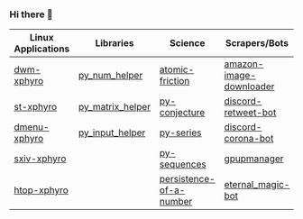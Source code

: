 ### Hi there 👋

| Linux Applications | Libraries        | Science                 | Scrapers/Bots           | Shell Programmes  | Plugins     |
|--------------------|------------------|-------------------------|-------------------------|-------------------|-------------|
| [dwm-xphyro](https://github.com/XPhyro/dwm-xphyro)         | [py_num_helper](https://github.com/XPhyro/py_num_helper)    | [atomic-friction](https://github.com/XPhyro/atomic-friction)         | [amazon-image-downloader](https://github.com/XPhyro/amazon-image-downloader) | [sh](https://github.com/XPhyro/sh)                | [toggle-bool](https://github.com/XPhyro/toggle-bool) |
| [st-xphyro](https://github.com/XPhyro/st-xphyro)          | [py_matrix_helper](https://github.com/XPhyro/py_matrix_helper) | [py-conjecture](https://github.com/XPhyro/py-conjecture)           | [discord-retweet-bot](https://github.com/XPhyro/discord-retweet-bot)     | [sumsize](https://github.com/XPhyro/sumsize)           |             |
| [dmenu-xphyro](https://github.com/XPhyro/dmenu-xphyro)       | [py_input_helper](https://github.com/XPhyro/py_input_helper)  | [py-series](https://github.com/XPhyro/py-series)               | [discord-corona-bot](https://github.com/XPhyro/discord-corona-bot)      | [eternal-magic-bot](https://github.com/XPhyro/eternal-magic-bot) |             |
| [sxiv-xphyro](https://github.com/XPhyro/sxiv-xphyro)        |                  | [py-sequences](https://github.com/XPhyro/py-sequences)            | [gpupmanager](https://github.com/XPhyro/gpupmanager)             |                   |             |
| [htop-xphyro](https://github.com/XPhyro/htop-xphyro)        |                  | [persistence-of-a-number](https://github.com/XPhyro/persistence-of-a-number) | [eternal_magic-bot](https://github.com/XPhyro/eternal_magic-bot)       |                   |             |

<!--
**XPhyro/XPhyro** is a ✨ _special_ ✨ repository because its `README.md` (this file) appears on your GitHub profile.

Here are some ideas to get you started:

- 🔭 I’m currently working on ...
- 🌱 I’m currently learning ...
- 👯 I’m looking to collaborate on ...
- 🤔 I’m looking for help with ...
- 💬 Ask me about ...
- 📫 How to reach me: ...
- 😄 Pronouns: ...
- ⚡ Fun fact: ...
-->
